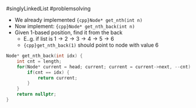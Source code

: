#singlyLinkedList #problemsolving 

- We already implemented `{cpp}Node* get_nth(int n)`
- Now implement: `{cpp}Node* get_nth_back(int n)`
- Given 1-based position, find it from the back
	- E..g. if list is $1 \rightarrow 2 \rightarrow 3 \rightarrow 4 \rightarrow 5 \rightarrow 6$ 
	- `{cpp}get_nth_back(1)` should point to node with value $6$

```cpp title:solution folded:true
Node* get_nth_back(int idx) {
	int cnt = length;
	for(Node* current = head; current; current = current->next, --cnt) {
		if(cnt == idx) {
			return current;
		}
	}
	return nullptr;
}
```
